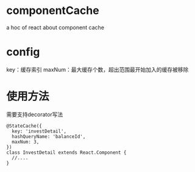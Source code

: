 # componentCache
a hoc of react about component cache

# config
key：缓存索引
maxNum：最大缓存个数，超出范围最开始加入的缓存被移除

# 使用方法
需要支持decorator写法

```
@StateCache({
  key: 'investDetail',
  hashQueryName: 'balanceId',
  maxNum: 3,
})
class InvestDetail extends React.Component {
  //....
}
```
